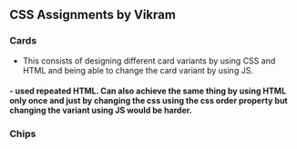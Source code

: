 <h2> CSS Assignments by Vikram</h2>
 
<h3>Cards</h3>


- This consists of designing different card variants by using CSS and HTML and being able to change the card variant by using JS.
<h4>
- used repeated HTML. Can also achieve the same thing by using HTML only once and just by changing the css using the css order property but changing the variant using JS would be harder.
</h4>
<h3>Chips</h3>
